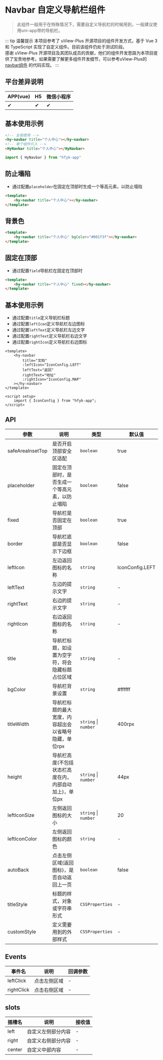 # Navbar 自定义导航栏组件
> 此组件一般用于在特殊情况下，需要自定义导航栏的时候用到，一般建议使用uni-app带的导航栏。

::: tip 温馨提示
本项目参考了 uView-Plus 开源项目的组件开发方式，基于 Vue 3 和 TypeScript 实现了自定义组件。目前该组件仍处于测试阶段。<br>
感谢 uView-Plus 开源项目及其团队成员的贡献，他们的组件开发思路为本项目提供了宝贵地参考。如果需要了解更多组件开发细节，可以参考uView-Plus的 [navbar组件](https://uiadmin.net/uview-plus/components/navbar.html) 的代码实现。
:::

## 平台差异说明

| APP(vue) | H5 | 微信小程序 |
|----------|----|-------|
| ✔        | ✔  | ✔     |

## 基本使用示例

```html
<!-- 全局使用 -->
<hy-navbar title="个人中心"></hy-navbar>
<!-- 单个组件引入 -->
<HyNavbar title="个人中心"></HyNavbar>
```
```ts
import { HyNavbar } from "hfyk-app"
```

## 防止塌陷
- 通过配置`placeholder`在固定在顶部时生成一个等高元素，以防止塌陷
```html
<template>
    <hy-navbar title="个人中心"></hy-navbar>
</template>
```

## 背景色
```html
<template>
    <hy-navbar title="个人中心" bgColor="#001f3f"></hy-navbar>
</template>
```

## 固定在顶部
- 通过配置`field`导航栏在固定在顶部时
```html
<template>
    <hy-navbar title="个人中心" fixed></hy-navbar>
</template>
```

## 基本使用示例
- 通过配置`title`定义导航栏标题
- 通过配置`leftIcon`定义导航栏左边图标
- 通过配置`leftText`定义导航栏左边文字
- 通过配置`rightText`定义导航栏右边文字
- 通过配置`rightIcon`定义导航栏右边图标
```vue
<template>
    <hy-navbar 
        title="文档"
        :leftIcon="IconConfig.LEFT"
        leftText="返回"
        rightText="地址"
        :rightIcon="IconConfig.MAP"
    ></hy-navbar>
</template>

<script setup>
    import { IconConfig } from "hfyk-app";
</script>
```

## API

| 参数               | 说明                            | 类型                   | 默认值             |
|------------------|-------------------------------|----------------------|-----------------|
| safeAreaInsetTop | 是否开启顶部安全区适配                   | `boolean`            | true            |
| placeholder      | 固定在顶部时，是否生成一个等高元素，以防止塌陷       | `boolean`            | false           |
| fixed            | 导航栏是否固定在顶部                    | `boolean`            | true            |
| border           | 导航栏底部是否显示下边框                  | `boolean`            | false           |
| leftIcon         | 左边返回图标的名称                     | `string`             | IconConfig.LEFT |
| leftText         | 左边的提示文字                       | `string`             | -               |
| rightText        | 右边的提示文字                       | `string`             | -               |
| rightIcon        | 右边返回图标的名称                     | `string`             | -               |
| title            | 导航栏标题，如设置为空字符，将会隐藏标题占位区域      | `string`             | -               |
| bgColor          | 导航栏背景设置                       | `string`             | #ffffff         |
| titleWidth       | 导航栏标题的最大宽度，内容超出会以省略号隐藏，单位rpx  | `string` \| `number` | 400rpx          |
| height           | 导航栏高度(不包括状态栏高度在内，内部自动加上)，单位px | `string` \| `number` | 44px            |
| leftIconSize     | 左侧返回图标的大小                     | `string` \| `number` | 20              |
| leftIconColor    | 左侧返回图标的颜色                     | `string`             | -               |
| autoBack         | 点击左侧区域(返回图标)，是否自动返回上一页        | `boolean`            | false           |
| titleStyle       | 标题的样式，对象或字符串形式	               | `CSSProperties`      | -               |
| customStyle      | 定义需要用到的外部样式                   | `CSSProperties`      | -               |

## Events

| 事件名        | 说明     | 回调参数 |
|------------|--------|------|
| leftClick  | 点击左侧区域 | -    |
| rightClick | 点击右侧区域 | -    |

## slots

| 插槽名    | 说明        | 接收值 |
|--------|-----------|-----|
| left   | 自定义左侧部分内容 | -   |
| right  | 自定义右侧部分内容 | -   |
| center | 自定义中部内容   | -   |